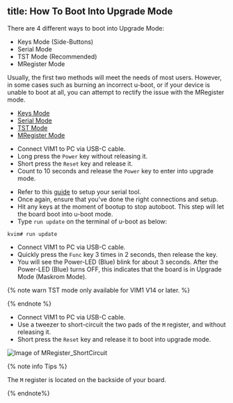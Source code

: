 title: How To Boot Into Upgrade Mode
---

There are 4 different ways to boot into Upgrade Mode:

* Keys Mode (Side-Buttons)
* Serial Mode
* TST Mode (Recommended)
* MRegister Mode

Usually, the first two methods will meet the needs of most users. However, in some cases such as burning an incorrect u-boot, or if your device is unable to boot at all, you can attempt to rectify the issue with the MRegister mode.

<ul class="nav nav-tabs" id="myTab" role="tablist">
  <li class="nav-item" role="presentation">
    <a class="nav-link active" id="keys-tab" data-toggle="tab" href="#keys" role="tab" aria-controls="keys" aria-selected="true">Keys Mode</a>
  </li>
  <li class="nav-item" role="presentation">
    <a class="nav-link" id="serial-tab" data-toggle="tab" href="#serial" role="tab" aria-controls="serial" aria-selected="false">Serial Mode</a>
  </li>
  <li class="nav-item" role="presentation">
    <a class="nav-link" id="tst-tab" data-toggle="tab" href="#tst" role="tab" aria-controls="tst" aria-selected="false">TST Mode</a>
  </li>
  <li class="nav-item" role="presentation">
    <a class="nav-link" id="mregister-tab" data-toggle="tab" href="#mregister" role="tab" aria-controls="mregister" aria-selected="false">MRegister Mode</a>
  </li>
</ul>
<div class="tab-content" id="myTabContent">
<div class="tab-pane fade show active" id="keys" role="tabpanel" aria-labelledby="keys-tab">

* Connect VIM1 to PC via USB-C cable.
* Long press the `Power` key without releasing it.
* Short press the `Reset` key and release it.
* Count to 10 seconds and release the `Power` key to enter into upgrade mode.

</div>
<div class="tab-pane fade" id="serial" role="tabpanel" aria-labelledby="serial-tab">

* Refer to this [guide](/vim1/SetupSerialTool.html) to setup your serial tool.
* Once again, ensure that you've done the right connections and setup.
* Hit any keys at the moment of bootup to stop autoboot. This step will let the board boot into u-boot mode.
* Type `run update` on the terminal of u-boot as below:

```
kvim# run update
```

</div>
<div class="tab-pane fade" id="tst" role="tabpanel" aria-labelledby="tst-tab">

* Connect VIM1 to PC via USB-C cable.
* Quickly press the `Func` key 3 times in 2 seconds, then release the key. 
* You will see the Power-LED (Blue) blink for about 3 seconds. After the Power-LED (Blue) turns OFF, this indicates that the board is in Upgrade Mode (Maskrom Mode).

{% note warn TST mode only available for VIM1 V14 or later. %}

{% endnote %}

</div>
<div class="tab-pane fade" id="mregister" role="tabpanel" aria-labelledby="mregister-tab">

* Connect VIM1 to PC via USB-C cable.
* Use a tweezer to short-circuit the two pads of the `M` register, and without releasing it.
* Short press the `Reset` key and release it to boot into upgrade mode.

![Image of MRegister_ShortCircuit](/android/images/vim1/MRegister_ShortCircuit.png)

{% note info Tips %}

The `M` register is located on the backside of your board.

{% endnote%}

</div>
</div> 
